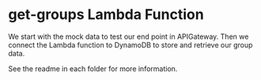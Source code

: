 # get-groups Lambda Function

We start with the mock data to test our end point in APIGateway.
Then we connect the Lambda function to DynamoDB to store and retrieve
our group data.

See the readme in each folder for more information.
